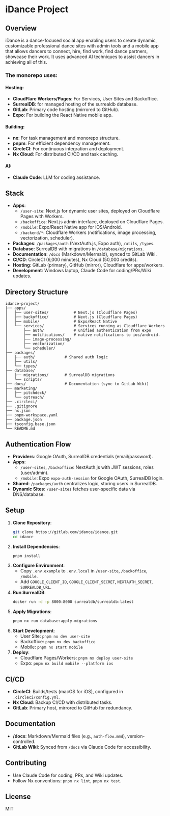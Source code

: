 # iDance Project

## Overview
iDance is a dance-focused social app enabling users to create dynamic, customizable professional dance sites  with admin tools and a mobile app that allows dancers to connect, hire, find work, find dance partners, showcase their work. It uses advanced AI techniques to assist dancers in achieving all of this.

### The monorepo uses:

#### Hosting:
- **CloudFlare Workers/Pages**: For Services, User Sites and Backoffice.
- **SurrealDB**: for managed hosting of the surrealdb database.
- **GitLab**: Primary code hosting (mirrored to GitHub).
- **Expo**: For building the React Native mobile app.

#### Building:
- **nx**: For task management and monorepo structure.
- **pnpm**: For efficient dependency management.
- **CircleCI**: For continuous integration and deployment.
- **Nx Cloud**: For distributed CI/CD and task caching.

#### AI:
- **Claude Code**: LLM for coding assistance.


## Stack
- **Apps**:
  - `/user-site`: Next.js for dynamic user sites, deployed on Cloudflare Pages with Workers.
  - `/backoffice`: Next.js admin interface, deployed on Cloudflare Pages.
  - `/mobile`: Expo/React Native app for iOS/Android.
  - `/backend/*`: Cloudflare Workers (notifications, image processing, vectorization, scheduler).
- **Packages**: `/packages/auth` (NextAuth.js, Expo auth), `/utils`, `/types`.
- **Database**: SurrealDB with migrations in `/database/migrations`.
- **Documentation**: `/docs` (Markdown/Mermaid), synced to GitLab Wiki.
- **CI/CD**: CircleCI (6,000 minutes), Nx Cloud (50,000 credits).
- **Hosting**: GitLab (primary), GitHub (mirror), Cloudflare for apps/workers.
- **Development**: Windows laptop, Claude Code for coding/PRs/Wiki updates.

## Directory Structure
```
idance-project/
├── apps/
│   ├── user-sites/           # Next.js (Cloudflare Pages)
│   ├── backoffice/           # Next.js (Cloudflare Pages)
│   ├── mobile/               # Expo/React Native
│   └── services/             # Services running as Cloudflare Workers
│       ├── auth/             # unified authentication from expo
│       ├── notifications/    # native notifications to ios/android.
│       ├── image-processing/
│       ├── vectorization/
│       └── scheduler/
├── packages/
│   ├── auth/             # Shared auth logic
│   ├── utils/
│   └── types/
├── database/
│   ├── migrations/       # SurrealDB migrations
│   └── scripts/
├── docs/                 # Documentation (sync to GitLab Wiki)
├── marketing/
│   ├── pitchdeck/
│   └── outreach/
├── .circleci/
├── .gitignore
├── nx.json
├── pnpm-workspace.yaml
├── package.json
├── tsconfig.base.json
└── README.md
```

## Authentication Flow
- **Providers**: Google OAuth, SurrealDB credentials (email/password).
- **Apps**:
  - `/user-sites`, `/backoffice`: NextAuth.js with JWT sessions, roles (user/admin).
  - `/mobile`: Expo `expo-auth-session` for Google OAuth, SurrealDB login.
- **Shared**: `/packages/auth` centralizes logic, storing users in SurrealDB.
- **Dynamic Sites**: `/user-sites` fetches user-specific data via DNS/database.

## Setup
1. **Clone Repository**:
   ```bash
   git clone https://gitlab.com/idance/idance.git
   cd idance
   ```
2. **Install Dependencies**:
   ```bash
   pnpm install
   ```
3. **Configure Environment**:
   - Copy `.env.example` to `.env.local` in `/user-site`, `/backoffice`, `/mobile`.
   - Add `GOOGLE_CLIENT_ID`, `GOOGLE_CLIENT_SECRET`, `NEXTAUTH_SECRET`, `SURREALDB_URL`.
4. **Run SurrealDB**:
   ```bash
   docker run -d -p 8000:8000 surrealdb/surrealdb:latest
   ```
5. **Apply Migrations**:
   ```bash
   pnpm nx run database:apply-migrations
   ```
6. **Start Development**:
   - User Site: `pnpm nx dev user-site`
   - Backoffice: `pnpm nx dev backoffice`
   - Mobile: `pnpm nx start mobile`
7. **Deploy**:
   - Cloudflare Pages/Workers: `pnpm nx deploy user-site`
   - Expo: `pnpm nx build mobile --platform ios`

## CI/CD
- **CircleCI**: Builds/tests (macOS for iOS), configured in `.circleci/config.yml`.
- **Nx Cloud**: Backup CI/CD with distributed tasks.
- **GitLab**: Primary host, mirrored to GitHub for redundancy.

## Documentation
- **/docs**: Markdown/Mermaid files (e.g., `auth-flow.mmd`), version-controlled.
- **GitLab Wiki**: Synced from `/docs` via Claude Code for accessibility.

## Contributing
- Use Claude Code for coding, PRs, and Wiki updates.
- Follow Nx conventions: `pnpm nx lint`, `pnpm nx test`.

## License
MIT